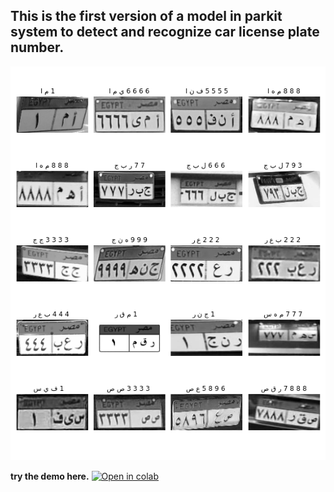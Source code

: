 ## This is the first version of  a model in parkit system to detect and recognize  car license plate number.
![](https://github.com/mohame54/Parkit_projects/blob/main/fig.png)

**try the demo here.** [![Open in colab](https://colab.research.google.com/assets/colab-badge.svg)](https://colab.research.google.com/drive/1nX6H0V-cOWR1q8WT-BVnTZWMf1fIgPoL?usp=sharing)

